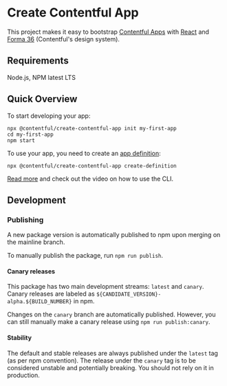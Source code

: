 # Create Contentful App

This project makes it easy to bootstrap [Contentful Apps](https://www.contentful.com/developers/docs/extensibility/app-framework/) with [React](https://reactjs.org/) and [Forma 36](https://f36.contentful.com/) (Contentful's design system).

## Requirements

Node.js, NPM latest LTS

## Quick Overview

To start developing your app:

```
npx @contentful/create-contentful-app init my-first-app
cd my-first-app
npm start
```

To use your app, you need to create an [app definition](https://www.contentful.com/developers/docs/references/content-management-api/#/reference/app-definitions):

```
npx @contentful/create-contentful-app create-definition
```

[Read more](https://www.contentful.com/developers/docs/extensibility/app-framework/create-contentful-app/) and check out the video on how to use the CLI.

## Development

### Publishing

A new package version is automatically published to npm upon merging on the mainline branch.

To manually publish the package, run `npm run publish`.

#### Canary releases

This package has two main development streams: `latest` and `canary`. Canary releases are labeled as `${CANDIDATE_VERSION}-alpha.${BUILD_NUMBER}` in npm.

Changes on the `canary` branch are automatically published. However, you can still manually make a canary release using `npm run publish:canary`.

#### Stability

The default and stable releases are always published under the `latest` tag (as per npm convention).
The release under the `canary` tag is to be considered unstable and potentially breaking.
You should not rely on it in production.


